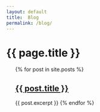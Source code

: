 ```yaml
---
layout: default
title:  Blog
permalink: /blog/
---
```


# {{ page.title }}

<ul>
  {% for post in site.posts %}
      <h2><a href="{{ post.url }}">{{ post.title }}</a></h2>
      {{ post.excerpt }}
  {% endfor %}
</ul>

